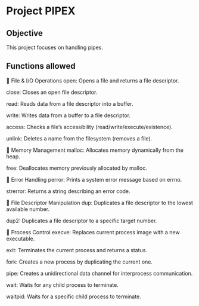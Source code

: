 # Project PIPEX
## Objective
This project focuses on handling pipes.
## Functions allowed
🧰 File & I/O Operations
open: Opens a file and returns a file descriptor.

close: Closes an open file descriptor.

read: Reads data from a file descriptor into a buffer.

write: Writes data from a buffer to a file descriptor.

access: Checks a file’s accessibility (read/write/execute/existence).

unlink: Deletes a name from the filesystem (removes a file).

🧠 Memory Management
malloc: Allocates memory dynamically from the heap.

free: Deallocates memory previously allocated by malloc.

🐛 Error Handling
perror: Prints a system error message based on errno.

strerror: Returns a string describing an error code.

🔁 File Descriptor Manipulation
dup: Duplicates a file descriptor to the lowest available number.

dup2: Duplicates a file descriptor to a specific target number.

🔧 Process Control
execve: Replaces current process image with a new executable.

exit: Terminates the current process and returns a status.

fork: Creates a new process by duplicating the current one.

pipe: Creates a unidirectional data channel for interprocess communication.

wait: Waits for any child process to terminate.

waitpid: Waits for a specific child process to terminate.

